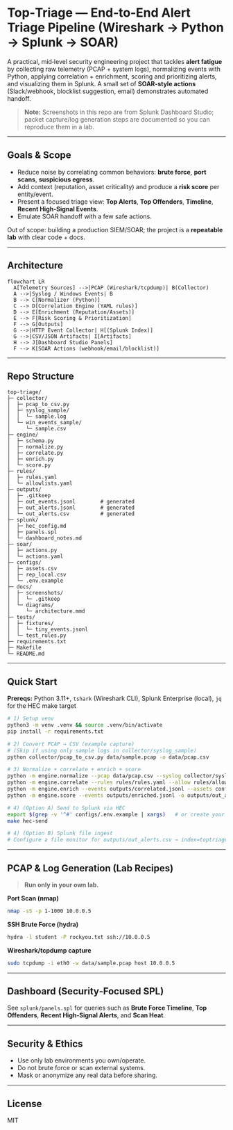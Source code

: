 # Top‑Triage — End‑to‑End Alert Triage Pipeline (Wireshark → Python → Splunk → SOAR)

A practical, mid‑level security engineering project that tackles **alert fatigue** by collecting raw telemetry (PCAP + system logs), normalizing events with Python, applying correlation + enrichment, scoring and prioritizing alerts, and visualizing them in Splunk. A small set of **SOAR‑style actions** (Slack/webhook, blocklist suggestion, email) demonstrates automated handoff.

> **Note:** Screenshots in this repo are from Splunk Dashboard Studio; packet capture/log generation steps are documented so you can reproduce them in a lab.

---

## Goals & Scope
- Reduce noise by correlating common behaviors: **brute force**, **port scans**, **suspicious egress**.
- Add context (reputation, asset criticality) and produce a **risk score** per entity/event.
- Present a focused triage view: **Top Alerts**, **Top Offenders**, **Timeline**, **Recent High‑Signal Events**.
- Emulate SOAR handoff with a few safe actions.

Out of scope: building a production SIEM/SOAR; the project is a **repeatable lab** with clear code + docs.

---

## Architecture
```mermaid
flowchart LR
  A[Telemetry Sources] -->|PCAP (Wireshark/tcpdump)| B(Collector)
  A -->|Syslog / Windows Events| B
  B --> C[Normalizer (Python)]
  C --> D[Correlation Engine (YAML rules)]
  D --> E[Enrichment (Reputation/Assets)]
  E --> F[Risk Scoring & Prioritization]
  F --> G[Outputs]
  G -->|HTTP Event Collector| H[(Splunk Index)]
  G -->|CSV/JSON Artifacts| I[Artifacts]
  H --> J[Dashboard Studio Panels]
  F --> K[SOAR Actions (webhook/email/blocklist)]
```

---

## Repo Structure
```
top-triage/
├─ collector/
│  ├─ pcap_to_csv.py
│  ├─ syslog_sample/
│  │  └─ sample.log
│  └─ win_events_sample/
│     └─ sample.csv
├─ engine/
│  ├─ schema.py
│  ├─ normalize.py
│  ├─ correlate.py
│  ├─ enrich.py
│  └─ score.py
├─ rules/
│  ├─ rules.yaml
│  └─ allowlists.yaml
├─ outputs/
│  ├─ .gitkeep
│  ├─ out_events.jsonl        # generated
│  ├─ out_alerts.jsonl        # generated
│  └─ out_alerts.csv          # generated
├─ splunk/
│  ├─ hec_config.md
│  ├─ panels.spl
│  └─ dashboard_notes.md
├─ soar/
│  ├─ actions.py
│  └─ actions.yaml
├─ configs/
│  ├─ assets.csv
│  ├─ rep_local.csv
│  └─ .env.example
├─ docs/
│  ├─ screenshots/
│  │  └─ .gitkeep
│  └─ diagrams/
│     └─ architecture.mmd
├─ tests/
│  ├─ fixtures/
│  │  └─ tiny_events.jsonl
│  └─ test_rules.py
├─ requirements.txt
├─ Makefile
└─ README.md
```

---

## Quick Start
**Prereqs:** Python 3.11+, `tshark` (Wireshark CLI), Splunk Enterprise (local), `jq` for the HEC make target

```bash
# 1) Setup venv
python3 -m venv .venv && source .venv/bin/activate
pip install -r requirements.txt

# 2) Convert PCAP → CSV (example capture)
# (Skip if using only sample logs in collector/syslog_sample)
python collector/pcap_to_csv.py data/sample.pcap -o data/pcap.csv

# 3) Normalize + correlate + enrich + score
python -m engine.normalize --pcap data/pcap.csv --syslog collector/syslog_sample/*.log --win collector/win_events_sample/*.csv -o outputs/out_events.jsonl
python -m engine.correlate --rules rules/rules.yaml --allow rules/allowlists.yaml --events outputs/out_events.jsonl -o outputs/correlated.jsonl
python -m engine.enrich --events outputs/correlated.jsonl --assets configs/assets.csv --rep configs/rep_local.csv -o outputs/enriched.jsonl
python -m engine.score --events outputs/enriched.jsonl -o outputs/out_alerts.jsonl --csv outputs/out_alerts.csv

# 4) (Option A) Send to Splunk via HEC
export $(grep -v '^#' configs/.env.example | xargs)   # or create your own .env
make hec-send

# 4) (Option B) Splunk file ingest
# Configure a file monitor for outputs/out_alerts.csv → index=toptriage sourcetype=toptriage:alerts
```

---

## PCAP & Log Generation (Lab Recipes)
> **Run only in your own lab.**

**Port Scan (nmap)**
```bash
nmap -sS -p 1-1000 10.0.0.5
```

**SSH Brute Force (hydra)**
```bash
hydra -l student -P rockyou.txt ssh://10.0.0.5
```

**Wireshark/tcpdump capture**
```bash
sudo tcpdump -i eth0 -w data/sample.pcap host 10.0.0.5
```

---

## Dashboard (Security‑Focused SPL)
See `splunk/panels.spl` for queries such as **Brute Force Timeline**, **Top Offenders**, **Recent High‑Signal Alerts**, and **Scan Heat**.

---

## Security & Ethics
- Use only lab environments you own/operate.
- Do not brute force or scan external systems.
- Mask or anonymize any real data before sharing.

---

## License
MIT
